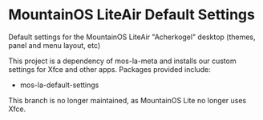# MountainOS LiteAir Default Settings
Default settings for the MountainOS LiteAir "Acherkogel" desktop (themes, panel and menu layout, etc)

This project is a dependency of mos-la-meta and installs our custom settings
for Xfce and other apps. Packages provided include:

  * mos-la-default-settings

This branch is no longer maintained, as MountainOS Lite no longer uses Xfce.
